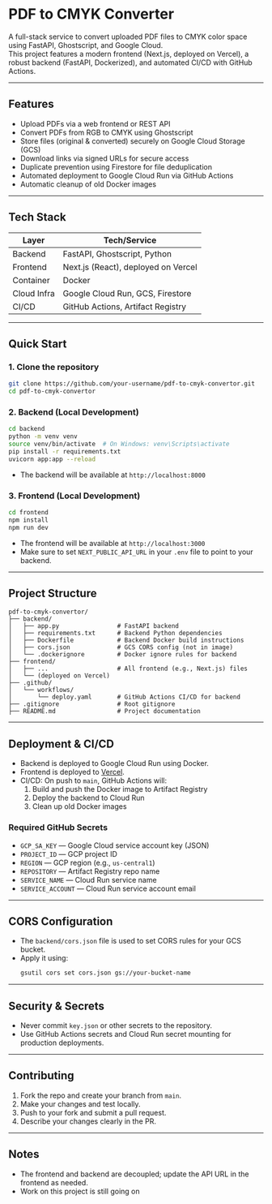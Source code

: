 # PDF to CMYK Converter

A full-stack service to convert uploaded PDF files to CMYK color space using FastAPI, Ghostscript, and Google Cloud.  
This project features a modern frontend (Next.js, deployed on Vercel), a robust backend (FastAPI, Dockerized), and automated CI/CD with GitHub Actions.

---

## Features

- Upload PDFs via a web frontend or REST API
- Convert PDFs from RGB to CMYK using Ghostscript
- Store files (original & converted) securely on Google Cloud Storage (GCS)
- Download links via signed URLs for secure access
- Duplicate prevention using Firestore for file deduplication
- Automated deployment to Google Cloud Run via GitHub Actions
- Automatic cleanup of old Docker images

---

## Tech Stack

| Layer         | Tech/Service                                 |
|---------------|----------------------------------------------|
| Backend       | FastAPI, Ghostscript, Python                 |
| Frontend      | Next.js (React), deployed on Vercel          |
| Container     | Docker                                       |
| Cloud Infra   | Google Cloud Run, GCS, Firestore             |
| CI/CD         | GitHub Actions, Artifact Registry            |

---

## Quick Start

### 1. Clone the repository

```sh
git clone https://github.com/your-username/pdf-to-cmyk-convertor.git
cd pdf-to-cmyk-convertor
```

### 2. Backend (Local Development)

```sh
cd backend
python -m venv venv
source venv/bin/activate  # On Windows: venv\Scripts\activate
pip install -r requirements.txt
uvicorn app:app --reload
```

- The backend will be available at `http://localhost:8000`

### 3. Frontend (Local Development)

```sh
cd frontend
npm install
npm run dev
```

- The frontend will be available at `http://localhost:3000`
- Make sure to set `NEXT_PUBLIC_API_URL` in your `.env` file to point to your backend.

---

## Project Structure

```plaintext
pdf-to-cmyk-convertor/
├── backend/
│   ├── app.py                # FastAPI backend
│   ├── requirements.txt      # Backend Python dependencies
│   ├── Dockerfile            # Backend Docker build instructions
│   ├── cors.json             # GCS CORS config (not in image)
│   └── .dockerignore         # Docker ignore rules for backend
├── frontend/
│   ├── ...                   # All frontend (e.g., Next.js) files
│   └── (deployed on Vercel)
├── .github/
│   └── workflows/
│       └── deploy.yaml       # GitHub Actions CI/CD for backend
├── .gitignore                # Root gitignore
├── README.md                 # Project documentation
```

---

## Deployment & CI/CD

- Backend is deployed to Google Cloud Run using Docker.
- Frontend is deployed to [Vercel](https://vercel.com/).
- CI/CD: On push to `main`, GitHub Actions will:
  1. Build and push the Docker image to Artifact Registry
  2. Deploy the backend to Cloud Run
  3. Clean up old Docker images

### Required GitHub Secrets

- `GCP_SA_KEY` — Google Cloud service account key (JSON)
- `PROJECT_ID` — GCP project ID
- `REGION` — GCP region (e.g., `us-central1`)
- `REPOSITORY` — Artifact Registry repo name
- `SERVICE_NAME` — Cloud Run service name
- `SERVICE_ACCOUNT` — Cloud Run service account email

---

## CORS Configuration

- The `backend/cors.json` file is used to set CORS rules for your GCS bucket.
- Apply it using:
  ```sh
  gsutil cors set cors.json gs://your-bucket-name
  ```

---

## Security & Secrets

- Never commit `key.json` or other secrets to the repository.
- Use GitHub Actions secrets and Cloud Run secret mounting for production deployments.

---

## Contributing

1. Fork the repo and create your branch from `main`.
2. Make your changes and test locally.
3. Push to your fork and submit a pull request.
4. Describe your changes clearly in the PR.

---

## Notes

- The frontend and backend are decoupled; update the API URL in the frontend as needed.
- Work on this project is still going on